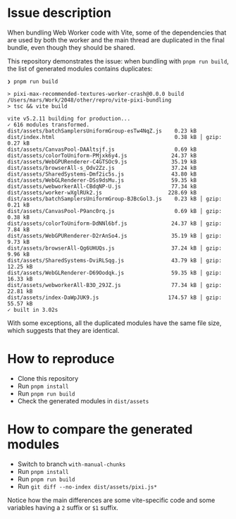 # Issue description

When bundling Web Worker code with Vite, some of the dependencies that are used
by both the worker and the main thread are duplicated in the final bundle, even
though they should be shared.

This repository demonstrates the issue: when bundling with `pnpm run build`, the
list of generated modules contains duplicates:

```
❯ pnpm run build

> pixi-max-recommended-textures-worker-crash@0.0.0 build /Users/mars/Work/2048/other/repro/vite-pixi-bundling
> tsc && vite build

vite v5.2.11 building for production...
✓ 616 modules transformed.
dist/assets/batchSamplersUniformGroup-esTw4NqZ.js    0.23 kB
dist/index.html                                      0.38 kB │ gzip:  0.27 kB
dist/assets/CanvasPool-DAAltsjf.js                   0.69 kB
dist/assets/colorToUniform-PMjxk6y4.js              24.37 kB
dist/assets/WebGPURenderer-C4GTSOc9.js              35.19 kB
dist/assets/browserAll-s_Odv2Zz.js                  37.24 kB
dist/assets/SharedSystems-Dmf2ic5s.js               43.80 kB
dist/assets/WebGLRenderer-DSs9dsMu.js               59.35 kB
dist/assets/webworkerAll-CBdqNP-U.js                77.34 kB
dist/assets/worker-wXglRUk2.js                     228.69 kB
dist/assets/batchSamplersUniformGroup-BJBcGol3.js    0.23 kB │ gzip:  0.21 kB
dist/assets/CanvasPool-P9anc0rq.js                   0.69 kB │ gzip:  0.38 kB
dist/assets/colorToUniform-DdNNl6bf.js              24.37 kB │ gzip:  7.84 kB
dist/assets/WebGPURenderer-D2rAnSo4.js              35.19 kB │ gzip:  9.73 kB
dist/assets/browserAll-Qg6UHUQs.js                  37.24 kB │ gzip:  9.96 kB
dist/assets/SharedSystems-DviRLSqg.js               43.79 kB │ gzip: 12.25 kB
dist/assets/WebGLRenderer-D69Oodqk.js               59.35 kB │ gzip: 16.33 kB
dist/assets/webworkerAll-B3O_29JZ.js                77.34 kB │ gzip: 22.81 kB
dist/assets/index-DaWpJUK9.js                      174.57 kB │ gzip: 55.57 kB
✓ built in 3.02s
```

With some exceptions, all the duplicated modules have the same file size, which
suggests that they are identical.

# How to reproduce

- Clone this repository
- Run `pnpm install`
- Run `pnpm run build`
- Check the generated modules in `dist/assets`

# How to compare the generated modules

- Switch to branch `with-manual-chunks`
- Run `pnpm install`
- Run `pnpm run build`
- Run `git diff --no-index dist/assets/pixi.js*`

Notice how the main differences are some vite-specific code and some variables
having a `2` suffix or `$1` suffix.
